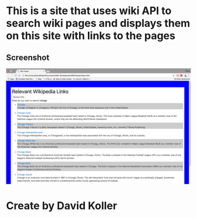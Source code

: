 # This is a site that uses wiki API to search wiki pages and displays them on this site with links to the pages

## Screenshot

[![IMAGE ALT TEXT HERE](https://github.com/kolldavi/Web-Development/blob/master/WikiViewer/WikiViewerScreenShot.png?raw=true)](http://www.dkoller.com/Web-Development/WikiViewer/index.html)

# Create by David Koller
